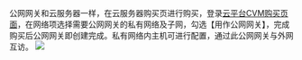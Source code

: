 公网网关和云服务器一样，在云服务器购买页进行购买，登录[云平台CVM购买页面](http://manage.qcloud.com/shoppingcart/shop.php?tab=cvm)，在网络项选择需要公网网关的私有网络及子网，勾选【用作公网网关】，完成购买后公网网关即创建完成。私有网络内主机可进行配置，通过此公网网关与外网互访。
![](http://imgcache.tce.fsphere.cn/static/mccdn.qcloud.com/img568e273bc4959.png)
